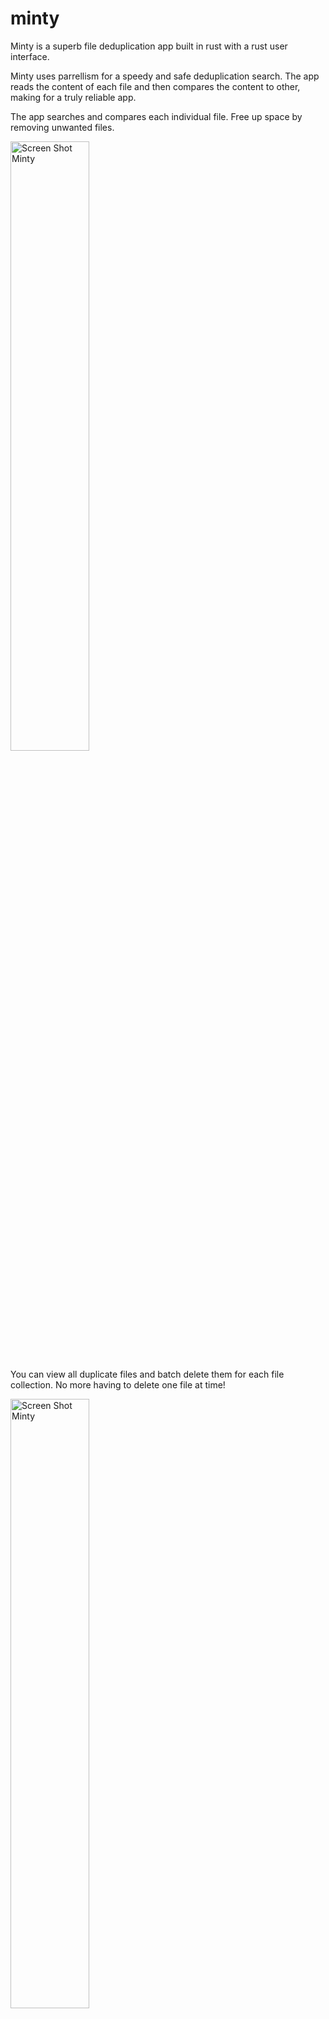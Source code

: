 # minty
Minty is a superb file deduplication app built in rust with a rust user interface. 

Minty uses parrellism for a speedy and safe deduplication search.  The app reads the content of each file and then compares the content to other, making for a truly reliable app.

The app searches and compares each individual file. Free up space by removing unwanted files.  

<img width="50%" alt="Screen Shot Minty" src="https://user-images.githubusercontent.com/97703291/163004655-e4ab6314-6010-45c0-984c-8b412cdfdc89.gif">
 
You can view all duplicate files and batch delete them for each file collection. No more having to delete one file at time!

<img width="50%" alt="Screen Shot Minty" src="https://user-images.githubusercontent.com/97703291/163003275-0b4ed1f3-25bd-470a-abf2-77b312fc67d0.gif">

## Installation
### Hombebrew
```
brew tap mjehrhart/minty
brew install/minty/minty
```

### Upgrade
```
brew uninstall mjehrhart/minty/minty
brew install mjehrhart/minty/minty
```

This app is free to use and is a work in progress.   

If you have any question, comments, or concerns please visit here:  
https://github.com/mjehrhart/minty/discussions  



